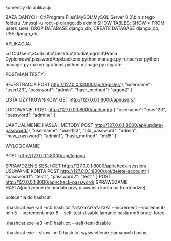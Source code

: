 komendy do aplikacji: 

BAZA DANYCH:
C:\Program Files\MySQL\MySQL Server 8.0\bin z tego folderu
.\mysql -u root -p django_db
admin
SHOW TABLES;
SHOW * FROM users_user;
DROP DATABASE django_db;
CREATE DATABASE django_db;
USE django_db;


APLIKACJA:

cd C:\Users\v4d3rinho\Desktop\Studia\mgr\s3\Praca Dyplomowa\passwordApp\backend
python manage.py runserver
python manage.py makemigrations
python manage.py migrate


POSTMAN TESTY:

REJESTRACJA
POST http://127.0.0.1:8000/api/register/
{
    "username": "user123",
    "password": "admin",
    "hash_method": "argon2"
}

LISTA UŻYTKOWNIKÓW:
GET http://127.0.0.1:8000/api/users/

LOGOWANIE:
POST http://127.0.0.1:8000/api/login/
{
    "username": "user123",
    "password": "admine"
}

UAKTUALNIENIE HASLA I METODY
POST http://127.0.0.1:8000/api/update-password/
{
    "username": "user123",
    "old_password": "admin",
    "new_password": "admin1",
    "hash_method": "md5"
}

WYLOGOWANIE

POST http://127.0.0.1:8000/api/logout/

SPRAWDZENIE SESJI
GET http://127.0.0.1:8000/api/check-session/
USUWANIE KONTA
POST http://127.0.0.1:8000/api/delete-account/
{
    "password1": "test1",
    "password2": "test1"
}
POST http://127.0.0.1:8000/api/check-password/
SPRAWDZANIE HASLA(potrzebne do modala przy usuwaniu konta na frontendzie)


polecenia do hashcat

./hashcat.exe -a3 -m0 hash.txt ?a?a?a?a?a?a?a?a --increment --increment-min 3 --increment-max 8 --self-test-disable   lamanie hasla md5 brute-force

 ./hashcat.exe -a3 -m0 hash.txt --self-test-disable

./hashcat.exe --show -m 0 hash.txt   wyświetlenie złamanych hashy

